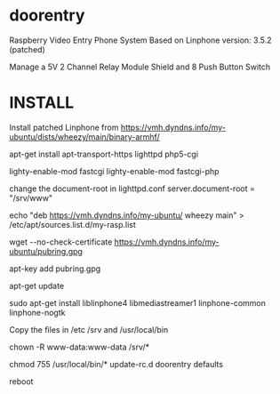 doorentry
=========

Raspberry Video Entry Phone System
Based on Linphone version: 3.5.2 (patched)

Manage a 5V 2 Channel Relay Module Shield and 8 Push Button Switch

INSTALL
=======
Install patched Linphone from https://vmh.dyndns.info/my-ubuntu/dists/wheezy/main/binary-armhf/

apt-get install apt-transport-https lighttpd php5-cgi

lighty-enable-mod fastcgi
lighty-enable-mod fastcgi-php

change the document-root in lighttpd.conf
server.document-root        = "/srv/www"

echo "deb https://vmh.dyndns.info/my-ubuntu/ wheezy main" > /etc/apt/sources.list.d/my-rasp.list

wget --no-check-certificate https://vmh.dyndns.info/my-ubuntu/pubring.gpg

apt-key add pubring.gpg

apt-get update

sudo apt-get install liblinphone4 libmediastreamer1 linphone-common linphone-nogtk  

Copy the files in /etc /srv and /usr/local/bin

chown -R www-data:www-data /srv/*

chmod 755 /usr/local/bin/*
update-rc.d doorentry defaults

reboot



